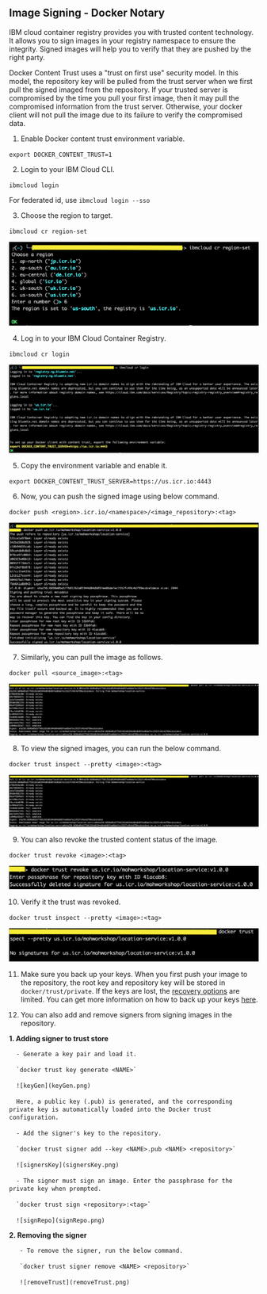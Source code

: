 ## Image Signing - Docker Notary

IBM cloud container registry provides you with trusted content technology. It allows you to sign images in  your registry namespace to ensure the integrity. Signed images will help you to verify that they are pushed by the right party.

Docker Content Trust uses a "trust on first use" security model. In this model, the repository key will be pulled from the trust server when we first pull the signed imaged from the repository. If your trusted server is compromised by the time you pull your first image, then it may pull the compromised information from the trust server. Otherwise, your docker client will not pull the image due to its failure to verify the compromised data.

1. Enable Docker content trust environment variable.

`export DOCKER_CONTENT_TRUST=1`

2. Login to your IBM Cloud CLI.

`ibmcloud login`

For federated id, use `ibmcloud login --sso`

3. Choose the region to target.

`ibmcloud cr region-set`

![targetRegion](targetRegion.png)

4. Log in to your IBM Cloud Container Registry.

`ibmcloud cr login`

![containerRegistryLogin](containerRegistryLogin.png)

5. Copy the environment variable and enable it.

`export DOCKER_CONTENT_TRUST_SERVER=https://us.icr.io:4443`

6. Now, you can push the signed image using below command.

`docker push <region>.icr.io/<namespace>/<image_repository>:<tag>`

![pushSignedImage](pushSignedImage.png)

7. Similarly, you can pull the image as follows.

`docker pull <source_image>:<tag>`

![pullSignedImage](pullSignedImage.png)

8. To view the signed images, you can run the below command.

`docker trust inspect --pretty <image>:<tag>`

![viewSignedImage](pullSignedImage.png)

9. You can also revoke the trusted content status of the image.

`docker trust revoke <image>:<tag>`

![revokeTrust](revokeTrust.png)

10. Verify it the trust was revoked.

`docker trust inspect --pretty <image>:<tag>`  

![inspectTrustRevoked](inspectTrustRevoked.png)

11. Make sure you back up your keys. When you first push your image to the repository, the root key and repository key will be stored in `docker/trust/private`. If the keys are lost, the [recovery options](https://cloud.ibm.com/docs/services/Registry?topic=registry-ts_index#ts_recoveringtrustedcontent) are limited. You can get more information on how to back up your keys [here](https://docs.docker.com/engine/security/trust/trust_key_mng/#back-up-your-keys).

12. You can also add and remove signers from signing images in the repository.

 **1. Adding signer to trust store**

      - Generate a key pair and load it.

      `docker trust key generate <NAME>`

      ![keyGen](keyGen.png)

      Here, a public key (.pub) is generated, and the corresponding private key is automatically loaded into the Docker trust configuration.

      - Add the signer's key to the repository.

      `docker trust signer add --key <NAME>.pub <NAME> <repository>`

      ![signersKey](signersKey.png)

      - The signer must sign an image. Enter the passphrase for the private key when prompted.

      `docker trust sign <repository>:<tag>`

      ![signRepo](signRepo.png)

 **2. Removing the signer**

       - To remove the signer, run the below command.

       `docker trust signer remove <NAME> <repository>`

       ![removeTrust](removeTrust.png)

